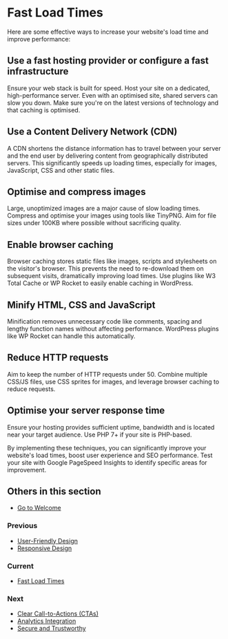 # Fast Load Times

Here are some effective ways to increase your website's load time and improve performance:

## Use a fast hosting provider or configure a fast infrastructure

Ensure your web stack is built for speed. Host your site on a dedicated, high-performance server. Even with an optimised site, shared servers can slow you down. Make sure you're on the latest versions of technology and that caching is optimised.

## Use a Content Delivery Network (CDN)

A CDN shortens the distance information has to travel between your server and the end user by delivering content from geographically distributed servers. This significantly speeds up loading times, especially for images, JavaScript, CSS and other static files.

## Optimise and compress images

Large, unoptimized images are a major cause of slow loading times. Compress and optimise your images using tools like TinyPNG. Aim for file sizes under 100KB where possible without sacrificing quality.

## Enable browser caching

Browser caching stores static files like images, scripts and stylesheets on the visitor's browser. This prevents the need to re-download them on subsequent visits, dramatically improving load times. Use plugins like W3 Total Cache or WP Rocket to easily enable caching in WordPress.

## Minify HTML, CSS and JavaScript

Minification removes unnecessary code like comments, spacing and lengthy function names without affecting performance. WordPress plugins like WP Rocket can handle this automatically.

## Reduce HTTP requests

Aim to keep the number of HTTP requests under 50. Combine multiple CSS/JS files, use CSS sprites for images, and leverage browser caching to reduce requests.

## Optimise your server response time

Ensure your hosting provides sufficient uptime, bandwidth and is located near your target audience. Use PHP 7+ if your site is PHP-based.

By implementing these techniques, you can significantly improve your website's load times, boost user experience and SEO performance. Test your site with Google PageSpeed Insights to identify specific areas for improvement.

## Others in this section

* [Go to Welcome](../Welcome.md)

### Previous

* [User-Friendly Design](../1.%20Website%20Development/User-Friendly%20Design.md)
* [Responsive Design](../1.%20Website%20Development/Responsive%20Design.md)

### Current

* [Fast Load Times](../1.%20Website%20Development/Fast%20Load%20Times.md)

### Next

* [Clear Call-to-Actions (CTAs)](../1.%20Website%20Development/Clear%20Call-to-Actions%20(CTAs).md)
* [Analytics Integration](../1.%20Website%20Development/Analytics%20Integration.md)
* [Secure and Trustworthy](../1.%20Website%20Development/Secure%20and%20Trustworthy.md)
